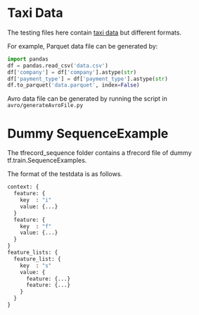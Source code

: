 # Taxi Data

The testing files here contain [taxi data](https://github.com/tensorflow/tfx/blob/master/tfx/examples/chicago_taxi_pipeline/data/simple/data.csv)
but different formats.

For example, Parquet data file can be generated by:

```python
import pandas
df = pandas.read_csv('data.csv')
df['company'] = df['company'].astype(str)
df['payment_type'] = df['payment_type'].astype(str)
df.to_parquet('data.parquet', index=False)
```

Avro data file can be generated by running the script in
`avro/generateAvroFile.py`

# Dummy SequenceExample

The tfrecord_sequence folder contains a tfrecord file of dummy tf.train.SequenceExamples.

The format of the testdata is as follows.

```python
context: {
  feature: {
    key  : "i"
    value: {...}
  }
  feature: {
    key  : "f"
    value: {...}
  }
}
feature_lists: {
  feature_list: {
    key  : "s"
    value: {
      feature: {...}
      feature: {...}
    }
  }
}
```
